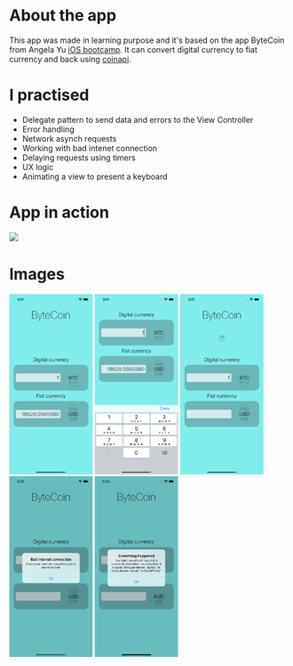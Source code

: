 # About the app
This app was made in learning purpose and it's based on the app ByteCoin from Angela Yu [iOS bootcamp](https://www.udemy.com/course/ios-13-app-development-bootcamp/). It can convert digital currency to fiat currency and back using [coinapi](http://coinapi.io).

# I practised
- Delegate pattern to send data and errors to the View Controller
- Error handling
- Network asynch requests
- Working with bad intenet connection
- Delaying requests using timers
- UX logic
- Animating a view to present a keyboard

# App in action
![](Images/ByteCoin.gif)

# Images
<p float="left">
  <img src="Images/Img1.png" width="150" />
  <img src="Images/Img2.png" width="150" /> 
  <img src="Images/Img3.png" width="150" />
  <img src="Images/Img4.png" width="150" />
  <img src="Images/Img5.png" width="150" />
</p>
